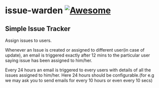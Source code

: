 
# issue-warden [![Awesome](https://cdn.rawgit.com/sindresorhus/awesome/d7305f38d29fed78fa85652e3a63e154dd8e8829/media/badge.svg)](https://github.com/sindresorhus/awesome)

## Simple Issue Tracker 
Assign issues to users.

Whenever an Issue is created or assigned to different user(in case of update), an email is triggered exactly after 12 mins to the particular user saying issue has been assigned to him/her.


Every 24 hours an email is triggered to every users with details of all the issues assigned to him/her. Here 24 hours should be configurable.(for e.g we may ask you to send emails for every 10 hours or even every 10 secs)

